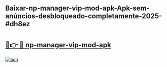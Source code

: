 ## Baixar-np-manager-vip-mod-apk-Apk-sem-anúncios-desbloqueado-completamente-2025-#dh8ez

# <h2><a href="https://ainizakaria.my?title=np-manager-vip-mod-apk&ref=20M">🔗👉 🔴 np-manager-vip-mod-apk</a></h2>

[![acn](https://github.com/user-attachments/assets/0f9c940e-d8b0-45ae-aac7-cd30a18b3e1c)](https://ainizakaria.my?title=np-manager-vip-mod-apk&ref=20M)

